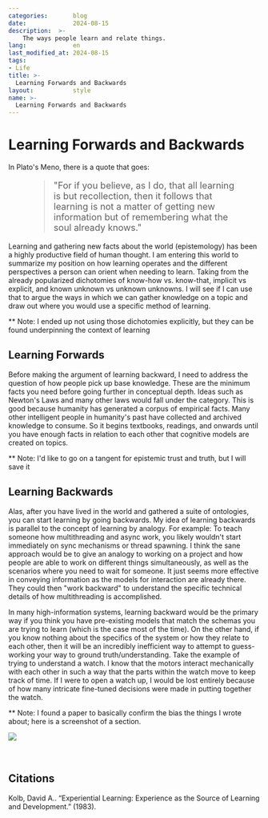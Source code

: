 ```yaml
---
categories:       blog
date:             2024-08-15
description:  >-
    The ways people learn and relate things.
lang:             en
last_modified_at: 2024-08-15
tags:
- Life
title: >-
  Learning Forwards and Backwards
layout:           style
name: >-
  Learning Forwards and Backwards
---
```


# Learning Forwards and Backwards

In Plato's Meno, there is a quote that goes:

<figure class="container-lg my-6" style="padding: 0;">
 <blockquote class="blockquote" style="font-size: 18px;">
 <p>  "For if you believe, as I do, that all learning is but recollection, then it follows that learning is not a matter of getting new information but of remembering what the soul already knows." </p>
 </blockquote>
</figure>

Learning and gathering new facts about the world (epistemology) has been a highly productive field of human thought. I am entering this world to summarize my position on how learning operates and the different perspectives a person can orient when needing to learn. Taking from the already popularized dichotomies of know-how vs. know-that, implicit vs explicit, and known unknown vs unknown unknowns. I will see if I can use that to argue the ways in which we can gather knowledge on a topic and draw out where you would use a specific method of learning.

** Note: I ended up not using those dichotomies explicitly, but they can be found underpinning the context of learning

## Learning Forwards

Before making the argument of learning backward, I need to address the question of how people pick up base knowledge. These are the minimum facts you need before going further in conceptual depth. Ideas such as Newton's Laws and many other laws would fall under the category. This is good because humanity has generated a corpus of empirical facts. Many other intelligent people in humanity's past have collected and archived knowledge to consume. So it begins textbooks, readings, and onwards until you have enough facts in relation to each other that cognitive models are created on topics. 

** Note: I'd like to go on a tangent for epistemic trust and truth, but I will save it

## Learning Backwards

Alas, after you have lived in the world and gathered a suite of ontologies, you can start learning by going backwards. My idea of learning backwards is parallel to the concept of learning by analogy. For example: To teach someone how multithreading and async work, you likely wouldn't start immediately on sync mechanisms or thread spawning. I think the sane approach would be to give an analogy to working on a project and how people are able to work on different things simultaneously, as well as the scenarios where you need to wait for someone. It just seems more effective in conveying information as the models for interaction are already there. They could then "work backward" to understand the specific technical details of how multithreading is accomplished.

In many high-information systems, learning backward would be the primary way if you think you have pre-existing models that match the schemas you are trying to learn (which is the case most of the time). On the other hand, if you know nothing about the specifics of the system or how they relate to each other, then it will be an incredibly inefficient way to attempt to guess-working your way to ground truth/understanding. Take the example of trying to understand a watch. I know that the motors interact mechanically with each other in such a way that the parts within the watch move to keep track of time. If I were to open a watch up, I would be lost entirely because of how many intricate fine-tuned decisions were made in putting together the watch. 

** Note: I found a paper to basically confirm the bias the things I wrote about; here is a screenshot of a section.

<div class="picture-grid1">
<img src="{{ 'assets/life/learning/snippet.png' | relative_url }}">
</div>
<br/><br/>


## Citations

Kolb, David A.. “Experiential Learning: Experience as the Source of Learning and Development.” (1983).